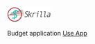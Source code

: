 <img src="skrilla-grey.png" alt="Skrilla" width="100">

Budget application
[Use App](https://jamesbaine.github.io/skrilla/)